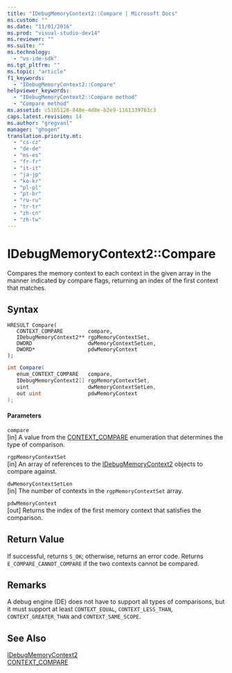 ```yaml
---
title: "IDebugMemoryContext2::Compare | Microsoft Docs"
ms.custom: ""
ms.date: "11/01/2016"
ms.prod: "visual-studio-dev14"
ms.reviewer: ""
ms.suite: ""
ms.technology: 
  - "vs-ide-sdk"
ms.tgt_pltfrm: ""
ms.topic: "article"
f1_keywords: 
  - "IDebugMemoryContext2::Compare"
helpviewer_keywords: 
  - "IDebugMemoryContext2::Compare method"
  - "Compare method"
ms.assetid: c51b5128-848e-4d8e-b2e9-1161339763c3
caps.latest.revision: 14
ms.author: "gregvanl"
manager: "ghogen"
translation.priority.mt: 
  - "cs-cz"
  - "de-de"
  - "es-es"
  - "fr-fr"
  - "it-it"
  - "ja-jp"
  - "ko-kr"
  - "pl-pl"
  - "pt-br"
  - "ru-ru"
  - "tr-tr"
  - "zh-cn"
  - "zh-tw"
---
```

# IDebugMemoryContext2::Compare
Compares the memory context to each context in the given array in the manner indicated by compare flags, returning an index of the first context that matches.  
  
## Syntax  
  
```cpp#  
HRESULT Compare(   
   CONTEXT_COMPARE        compare,  
   IDebugMemoryContext2** rgpMemoryContextSet,  
   DWORD                  dwMemoryContextSetLen,  
   DWORD*                 pdwMemoryContext  
);  
```  
  
```c#  
int Compare(  
   enum_CONTEXT_COMPARE   compare,   
   IDebugMemoryContext2[] rgpMemoryContextSet,   
   uint                   dwMemoryContextSetLen,   
   out uint               pdwMemoryContext  
);  
```  
  
#### Parameters  
 `compare`  
 [in] A value from the [CONTEXT_COMPARE](../../../extensibility/debugger/reference/context-compare.md) enumeration that determines the type of comparison.  
  
 `rgpMemoryContextSet`  
 [in] An array of references to the [IDebugMemoryContext2](../../../extensibility/debugger/reference/idebugmemorycontext2.md) objects to compare against.  
  
 `dwMemoryContextSetLen`  
 [in] The number of contexts in the `rgpMemoryContextSet` array.  
  
 `pdwMemoryContext`  
 [out] Returns the index of the first memory context that satisfies the comparison.  
  
## Return Value  
 If successful, returns `S_OK`; otherwise, returns an error code. Returns `E_COMPARE_CANNOT_COMPARE` if the two contexts cannot be compared.  
  
## Remarks  
 A debug engine (DE) does not have to support all types of comparisons, but it must support at least `CONTEXT_EQUAL`, `CONTEXT_LESS_THAN`, `CONTEXT_GREATER_THAN` and `CONTEXT_SAME_SCOPE`.  
  
## See Also  
 [IDebugMemoryContext2](../../../extensibility/debugger/reference/idebugmemorycontext2.md)   
 [CONTEXT_COMPARE](../../../extensibility/debugger/reference/context-compare.md)